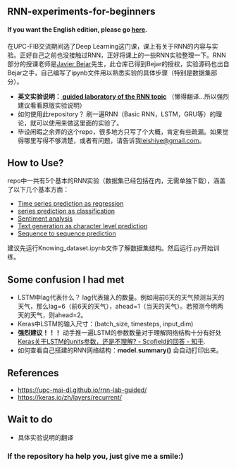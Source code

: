 ## RNN-experiments-for-beginners
#### If you want the English edition, please go [here](https://upc-mai-dl.github.io/rnn-lab-guided/).
在UPC-FIB交流期间选了Deep Learning这门课，课上有关于RNN的内容与实验。正好自己之前也没接触过RNN，正好将课上的一些RNN实验整理一下。RNN部分的授课老师是[Javier Bejar](bejar@cs.upc.edu)先生，此仓库已得到Bejar的授权，实验源码也出自Bejar之手，自己编写了ipynb文件用以熟悉实验的具体步骤（特别是数据集部分）。

- **英文实验说明：[ guided laboratory of the RNN topic](https://upc-mai-dl.github.io/rnn-lab-guided/)** （懒得翻译...所以强烈建议看看原版实验说明）
- 如何使用此repository？ 刷一遍RNN（Basic RNN，LSTM，GRU等）的理论，就可以使用来做这里面的实验了。
- 毕设闲暇之余弄的这个repo，很多地方只写了个大概，肯定有些疏漏。如果觉得哪里写得不够清楚，或者有问题，请告诉我[leishiye@gmail.com](leishiye@gmail.com)。

## How to Use?
repo中一共有5个基本的RNN实验（数据集已经包括在内，无需单独下载），涵盖了以下几个基本方面：
- [Time series prediction as regression](https://github.com/LeavesLei/RNN-experiments-for-beginners/tree/master/AirQuality)
- [series prediction as classification](https://github.com/LeavesLei/RNN-experiments-for-beginners/tree/master/Electric)
- [Sentiment analysis](https://github.com/LeavesLei/RNN-experiments-for-beginners/tree/master/Sentiment)
- [Text generation as character level prediction](https://github.com/LeavesLei/RNN-experiments-for-beginners/tree/master/TextGeneration)
- [Sequence to sequence prediction](https://github.com/LeavesLei/RNN-experiments-for-beginners/tree/master/Seq2seq)

建议先运行Knowing_dataset.ipynb文件了解数据集结构。然后运行.py开始训练。
## Some confusion I had met
- LSTM中lag代表什么？ lag代表输入的数量。例如用前6天的天气预测当天的天气，那么lag=6（前6天的天气），ahead=1（当天的天气）。若预测今明两天的天气，则ahead=2。
- Keras中LSTM的输入尺寸：(batch_size, timesteps, input_dim)
- **强烈建议！！！** 动手推一遍LSTM的参数数量对于理解网络结构十分有好处[Keras关于LSTM的units参数，还是不理解? - Scofield的回答 - 知乎](https://www.zhihu.com/question/64470274/answer/497314160). 
- 如何查看自己搭建的RNN网络结构：**model.summary()** 会自动打印出来。

## References
- https://upc-mai-dl.github.io/rnn-lab-guided/
- https://keras.io/zh/layers/recurrent/

## Wait to do
- 具体实验说明的翻译

### If the repository ha help you, just give me a smile:)
